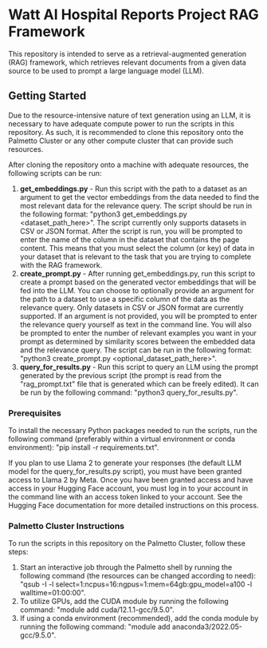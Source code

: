 # Watt AI Hospital Reports Project RAG Framework

This repository is intended to serve as a retrieval-augmented generation (RAG) framework, which retrieves relevant documents from a given data source to be used to prompt a large language model (LLM).

## Getting Started

Due to the resource-intensive nature of text generation using an LLM, it is necessary to have adequate compute power to run the scripts in this repository. As such, it is recommended to clone this repository onto the Palmetto Cluster or any other compute cluster that can provide such resources.

After cloning the repository onto a machine with adequate resources, the following scripts can be run:
1. **get_embeddings.py** - Run this script with the path to a dataset as an argument to get the vector embeddings from the data needed to find the most relevant data for the relevance query. The script should be run in the following format: "python3 get_embeddings.py <dataset_path_here>". The script currently only supports datasets in CSV or JSON format. After the script is run, you will be prompted to enter the name of the column in the dataset that contains the page content. This means that you must select the column (or key) of data in your dataset that is relevant to the task that you are trying to complete with the RAG framework.
2. **create_prompt.py**  - After running get_embeddings.py, run this script to create a prompt based on the generated vector embeddings that will be fed into the LLM. You can choose to optionally provide an argument for the path to a dataset to use a specific column of the data as the relevance query. Only datasets in CSV or JSON format are currently supported. If an argument is not provided, you will be prompted to enter the relevance query yourself as text in the command line. You will also be prompted to enter the number of relevant examples you want in your prompt as determined by similarity scores between the embedded data and the relevance query. The script can be run in the following format: "python3 create_prompt.py <optional_dataset_path_here>".
3. **query_for_results.py** - Run this script to query an LLM using the prompt generated by the previous script (the prompt is read from the "rag_prompt.txt" file that is generated which can be freely edited). It can be run by the following command: "python3 query_for_results.py".

### Prerequisites

To install the necessary Python packages needed to run the scripts, run the following command (preferably within a virtual environment or conda environment): "pip install -r requirements.txt".

If you plan to use Llama 2 to generate your responses (the default LLM model for the query_for_results.py script), you must have been granted access to Llama 2 by Meta. Once you have been granted access and have access in your Hugging Face account, you must log in to your account in the command line with an access token linked to your account. See the Hugging Face documentation for more detailed instructions on this process.

### Palmetto Cluster Instructions

To run the scripts in this repository on the Palmetto Cluster, follow these steps:
1. Start an interactive job through the Palmetto shell by running the following command (the resources can be changed according to need): "qsub -I -l select=1:ncpus=16:ngpus=1:mem=64gb:gpu_model=a100 -l walltime=01:00:00".
2. To utilize GPUs, add the CUDA module by running the following command: "module add cuda/12.1.1-gcc/9.5.0".
3. If using a conda environment (recommended), add the conda module by running the following command: "module add anaconda3/2022.05-gcc/9.5.0".
